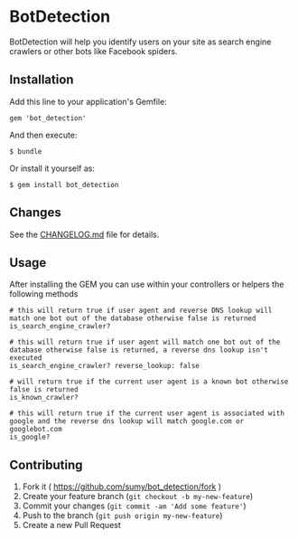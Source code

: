 # BotDetection

BotDetection will help you identify users on your site as search engine crawlers or other bots like Facebook spiders.

## Installation

Add this line to your application's Gemfile:

	gem 'bot_detection'

And then execute:

	$ bundle

Or install it yourself as:

	$ gem install bot_detection

## Changes

See the [CHANGELOG.md](CHANGELOG.md) file for details.

## Usage

After installing the GEM you can use within your controllers or helpers the following methods

	# this will return true if user agent and reverse DNS lookup will match one bot out of the database otherwise false is returned
	is_search_engine_crawler?
	
	# this will return true if user agent will match one bot out of the database otherwise false is returned, a reverse dns lookup isn't executed
	is_search_engine_crawler? reverse_lookup: false
	
	# will return true if the current user agent is a known bot otherwise false is returned
	is_known_crawler?
	
	# this will return true if the current user agent is associated with google and the reverse dns lookup will match google.com or googlebot.com
	is_google?

## Contributing

1. Fork it ( https://github.com/sumy/bot_detection/fork )
2. Create your feature branch (`git checkout -b my-new-feature`)
3. Commit your changes (`git commit -am 'Add some feature'`)
4. Push to the branch (`git push origin my-new-feature`)
5. Create a new Pull Request
